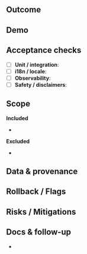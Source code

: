 ## Outcome
<!--
Describe the user-facing impact (1–2 sentences). Keep it outcome-focused, not implementation detail.
Example: “Medication onset answers are now deterministic and sourced instead of LLM-generated.”
-->

## Demo
<!--
Provide ≤90s runnable steps that exercise the change end-to-end. Prefer user-facing commands (curl, make, UI script).
If automated tests are the only surface, state that explicitly.
Example:
```bash
curl -s http://localhost:8000/api/graph/run \
  -H 'content-type: application/json' \
  -d '{"user_id":"demo","query":"אקמול מתי משפיע?"}' \
  | jq '.state | {language, citations, reply: .messages[-1].content}'
```
-->

## Acceptance checks
<!-- Replace the guidance below with the checks you actually ran. -->
- [ ] **Unit / integration**: <!-- e.g. `services/api/tests/unit/test_answer_gen.py::test_answer_gen_meds_onset_uses_memory_fact` -->
- [ ] **i18n / locale**: <!-- What multilingual behaviour did you validate? -->
- [ ] **Observability**: <!-- Log/metric/debug signal showing the path is used. -->
- [ ] **Safety / disclaimers**: <!-- Confirm risk messaging, disclaimers, or red-flag behaviour. -->

## Scope
**Included**
- <!-- Bullet the work shipped in this PR. -->

**Excluded**
- <!-- Call out intentionally deferred items. -->

## Data & provenance
<!-- Note datasets/files touched, sources/licenses, and how to refresh/extend them. -->

## Rollback / Flags
<!-- Explain how to disable or revert the change (env flag, config toggle, etc.). -->

## Risks / Mitigations
<!-- Highlight key risks and how you’re mitigating or monitoring them. -->

## Docs & follow-up
- <!-- Link to updated docs or “N/A”. Add follow-up tasks if needed. -->
